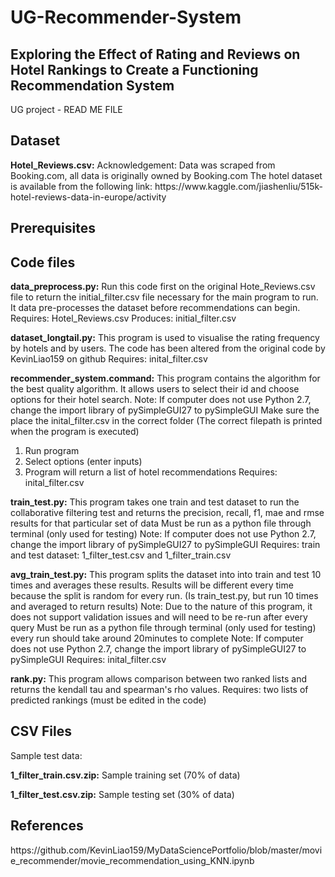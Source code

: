 # UG-Recommender-System
<H2>Exploring the Effect of Rating and Reviews on Hotel Rankings to Create a Functioning Recommendation System</H2>
UG project - READ ME FILE

<H2>Dataset</H2>
<b>Hotel_Reviews.csv:</b>
Acknowledgement: Data was scraped from Booking.com, all data is originally owned by Booking.com
The hotel dataset is available from the following link:
https://www.kaggle.com/jiashenliu/515k-hotel-reviews-data-in-europe/activity

<H2>Prerequisites</H2>

<H2>Code files </H2>

<b>data_preprocess.py:</b>
Run this code first on the original Hote_Reviews.csv file to return the initial_filter.csv file necessary for the main program to run. It data pre-processes the dataset before recommendations can begin.
Requires: Hotel_Reviews.csv
Produces: initial_filter.csv

<b>dataset_longtail.py:</b>
This program is used to visualise the rating frequency by hotels and by users. The code has been altered from the original code by KevinLiao159 on github
Requires: inital_filter.csv

<b>recommender_system.command:</b>
This program contains the algorithm for the best quality algorithm. It allows users to select their id and choose options for their hotel search.
Note: If computer does not use Python 2.7, change the import library of pySimpleGUI27 to pySimpleGUI
Make sure the place the inital_filter.csv in the correct folder (The correct filepath is printed when the program is executed)
1. Run program
2. Select options (enter inputs)
3. Program will return a list of hotel recommendations
Requires: inital_filter.csv

<b>train_test.py:</b>
This program takes one train and test dataset to run the collaborative filtering test and returns the precision, recall, f1, mae and rmse results for that particular set of data
Must be run as a python file through terminal (only used for testing)
Note: If computer does not use Python 2.7, change the import library of pySimpleGUI27 to pySimpleGUI
Requires: train and test dataset: 1_filter_test.csv and 1_filter_train.csv

<b>avg_train_test.py:</b>
This program splits the dataset into into train and test 10 times and averages these results. Results will be different every time because the split is random for every run. (Is train_test.py, but run 10 times and averaged to return results)
Note: Due to the nature of this program, it does not support validation issues and will need to be re-run after every query
Must be run as a python file through terminal (only used for testing) every run should take around 20minutes to complete
Note: If computer does not use Python 2.7, change the import library of pySimpleGUI27 to pySimpleGUI
Requires: inital_filter.csv

<b>rank.py:</b>
This program allows comparison between two ranked lists and returns the kendall tau and spearman's rho values.
Requires: two lists of predicted rankings (must be edited in the code)

<H2>CSV Files</H2>
Sample test data:

<b>1_filter_train.csv.zip:</b>
Sample training set (70% of data)

<b>1_filter_test.csv.zip:</b>
Sample testing set (30% of data)

<H2>References</H2>
https://github.com/KevinLiao159/MyDataSciencePortfolio/blob/master/movie_recommender/movie_recommendation_using_KNN.ipynb



